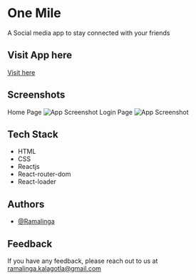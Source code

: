 
# One Mile
 
A Social media app to stay connected with your friends
## Visit App here
[Visit here](https://plus-one-topaz.vercel.app/login)


## Screenshots
Home Page
![App Screenshot](https://res.cloudinary.com/ramlinga/image/upload/v1652454122/screencapture-one-mile-git-comments-ramalingaa-vercel-app-2022-05-13-20_31_41_r73bjd.png)
Login Page
![App Screenshot](https://res.cloudinary.com/ramlinga/image/upload/v1652454200/screencapture-plus-one-topaz-vercel-app-login-2022-05-13-20_33_00_jp65y3.png)

## Tech Stack

- HTML
- CSS
- Reactjs
- React-router-dom
- React-loader



## Authors

- [@Ramalinga](https://www.github.com/ramalingaa)


## Feedback

If you have any feedback, please reach out to us at ramalinga.kalagotla@gmail.com


